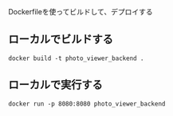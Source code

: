 Dockerfileを使ってビルドして、デプロイする

## ローカルでビルドする
```
docker build -t photo_viewer_backend .
```

## ローカルで実行する
```
docker run -p 8080:8080 photo_viewer_backend
```
